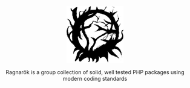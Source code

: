 <p align="center">
    <img src="./assets/logo.svg" height="150px">
</p>

<p align="center">Ragnarök is a group collection of solid, well tested PHP packages using modern coding standards</p>
